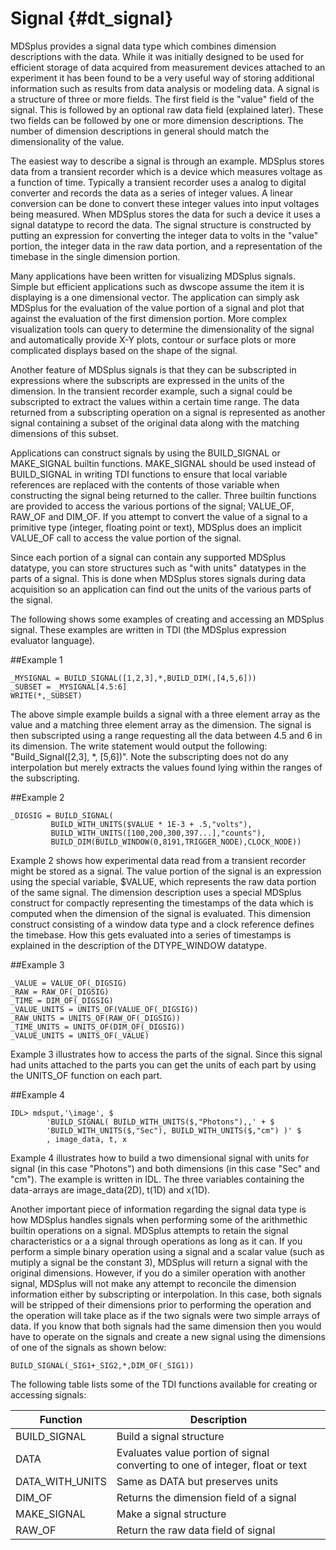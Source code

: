 
Signal {#dt_signal}
======

MDSplus provides a signal data type which combines dimension descriptions with
the data. While it was initially designed to be used for efficient storage of
data acquired from measurement devices attached to an experiment it has been
found to be a very useful way of storing additional information such as results
from data analysis or modeling data. A signal is a structure of three or more
fields. The first field is the "value" field of the signal. This is followed by
an optional raw data field (explained later). These two fields can be followed
by one or more dimension descriptions. The number of dimension descriptions in
general should match the dimensionality of the value.

The easiest way to describe a signal is through an example. MDSplus stores data
from a transient recorder which is a device which measures voltage as a
function of time. Typically a transient recorder uses a analog to digital
converter and records the data as a series of integer values. A linear
conversion can be done to convert these integer values into input voltages
being measured. When MDSplus stores the data for such a device it uses a signal
datatype to record the data. The signal structure is constructed by putting an
expression for converting the integer data to volts in the "value" portion, the
integer data in the raw data portion, and a representation of the timebase in
the single dimension portion.

Many applications have been written for visualizing MDSplus signals. Simple but
efficient applications such as dwscope assume the item it is displaying is a
one dimensional vector. The application can simply ask MDSplus for the
evaluation of the value portion of a signal and plot that against the
evaluation of the first dimension portion. More complex visualization tools can
query to determine the dimensionality of the signal and automatically provide
X-Y plots, contour or surface plots or more complicated displays based on the
shape of the signal.

Another feature of MDSplus signals is that they can be subscripted in
expressions where the subscripts are expressed in the units of the dimension.
In the transient recorder example, such a signal could be subscripted to
extract the values within a certain time range. The data returned from a
subscripting operation on a signal is represented as another signal containing
a subset of the original data along with the matching dimensions of this
subset.

Applications can construct signals by using the BUILD_SIGNAL or MAKE_SIGNAL
builtin functions. MAKE_SIGNAL should be used instead of BUILD_SIGNAL in
writing TDI functions to ensure that local variable references are replaced
with the contents of those variable when constructing the signal being returned
to the caller. Three builtin functions are provided to access the various
portions of the signal; VALUE_OF, RAW_OF and DIM_OF. If you attempt to convert
the value of a signal to a primitive type (integer, floating point or text),
MDSplus does an implicit VALUE_OF call to access the value portion of the
signal.

Since each portion of a signal can contain any supported MDSplus datatype, you
can store structures such as "with units" datatypes in the parts of a signal.
This is done when MDSplus stores signals during data acquisition so an
application can find out the units of the various parts of the signal.

The following shows some examples of creating and accessing an MDSplus signal.
These examples are written in TDI (the MDSplus expression evaluator language).

##Example 1

    _MYSIGNAL = BUILD_SIGNAL([1,2,3],*,BUILD_DIM(,[4,5,6]))
    _SUBSET = _MYSIGNAL[4.5:6]
    WRITE(*,_SUBSET)

The above simple example builds a signal with a three element array as the
value and a matching three element array as the dimension. The signal is then
subscripted using a range requesting all the data between 4.5 and 6 in its
dimension. The write statement would output the following: "Build_Signal([2,3],
*, [5,6])". Note the subscripting does not do any interpolation but merely
extracts the values found lying within the ranges of the subscripting.

##Example 2

    _DIGSIG = BUILD_SIGNAL(
             BUILD_WITH_UNITS($VALUE * 1E-3 + .5,"volts"),
             BUILD_WITH_UNITS([100,200,300,397...],"counts"),
             BUILD_DIM(BUILD_WINDOW(0,8191,TRIGGER_NODE),CLOCK_NODE))

Example 2 shows how experimental data read from a transient recorder might be
stored as a signal. The value portion of the signal is an expression using the
special variable, $VALUE, which represents the raw data portion of the same
signal. The dimension description uses a special MDSplus construct for
compactly representing the timestamps of the data which is computed when the
dimension of the signal is evaluated. This dimension construct consisting of a
window data type and a clock reference defines the timebase. How this gets
evaluated into a series of timestamps is explained in the description of the
DTYPE_WINDOW datatype.

##Example 3

    _VALUE = VALUE_OF(_DIGSIG)
    _RAW = RAW_OF(_DIGSIG)
    _TIME = DIM_OF(_DIGSIG)
    _VALUE_UNITS = UNITS_OF(VALUE_OF(_DIGSIG))
    _RAW_UNITS = UNITS_OF(RAW_OF(_DIGSIG))
    _TIME_UNITS = UNITS_OF(DIM_OF(_DIGSIG))
    _VALUE_UNITS = UNITS_OF(_VALUE)

Example 3 illustrates how to access the parts of the signal. Since this signal
had units attached to the parts you can get the units of each part by using the
UNITS_OF function on each part.

##Example 4

    IDL> mdsput,'\image', $
            'BUILD_SIGNAL( BUILD_WITH_UNITS($,"Photons"),,' + $
            'BUILD_WITH_UNITS($,"Sec"), BUILD_WITH_UNITS($,"cm") )' $
            , image_data, t, x

Example 4 illustrates how to build a two dimensional signal with units for
signal (in this case "Photons") and both dimensions (in this case "Sec" and
"cm"). The example is written in IDL. The three variables containing the
data-arrays are image_data(2D), t(1D) and x(1D).


Another important piece of information regarding the signal data type is how
MDSplus handles signals when performing some of the arithmethic builtin
operations on a signal. MDSplus attempts to retain the signal characteristics
or a a signal through operations as long as it can. If you perform a simple
binary operation using a signal and a scalar value (such as mutiply a signal be
the constant 3), MDSplus will return a signal with the original dimensions.
However, if you do a similer operation with another signal, MDSplus will not
make any attempt to reconcile the dimension information either by subscripting
or interpolation. In this case, both signals will be stripped of their
dimensions prior to performing the operation and the operation will take place
as if the two signals were two simple arrays of data. If you know that both
signals had the same dimension then you would have to operate on the signals
and create a new signal using the dimensions of one of the signals as shown
below:

    BUILD_SIGNAL(_SIG1+_SIG2,*,DIM_OF(_SIG1))





The following table lists some of the TDI functions available for creating or
accessing signals:

| **Function**      | **Description**                                                               |
|-------------------|-------------------------------------------------------------------------------|
| BUILD\_SIGNAL     | Build a signal structure                                                      |
| DATA              | Evaluates value portion of signal converting to one of integer, float or text |
| DATA\_WITH\_UNITS | Same as DATA but preserves units                                              |
| DIM\_OF           | Returns the dimension field of a signal                                       |
| MAKE\_SIGNAL      | Make a signal structure                                                       |
| RAW\_OF           | Return the raw data field of signal                                           |




